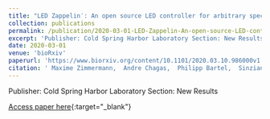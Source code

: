 ```yaml
---
title: "LED Zappelin′: An open source LED controller for arbitrary spectrum visual stimulation and optogenetics during 2-photon imaging."
collection: publications
permalink: /publication/2020-03-01-LED-Zappelin-An-open-source-LED-controller-for-arbitrary-spectrum-visual-stimulation-and-optogenetics-during-2-photon-imaging
excerpt: 'Publisher: Cold Spring Harbor Laboratory Section: New Results'
date: 2020-03-01
venue: 'bioRxiv'
paperurl: 'https://www.biorxiv.org/content/10.1101/2020.03.10.986000v1'
citation: ' Maxime Zimmermann,  Andre Chagas,  Philipp Bartel,  Sinziana Pop,  Lucia Prieto-Godino,  Tom Baden, &quot;LED Zappelin′: An open source LED controller for arbitrary spectrum visual stimulation and optogenetics during 2-photon imaging..&quot; bioRxiv, 2020.'
---
```

Publisher: Cold Spring Harbor Laboratory Section: New Results

[Access paper here](https://www.biorxiv.org/content/10.1101/2020.03.10.986000v1){:target="_blank"}
